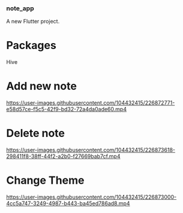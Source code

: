 ### note_app

A new Flutter project.

# Packages
Hive

# Add new note
https://user-images.githubusercontent.com/104432415/226872771-e58d57ce-f5c5-42f9-bd32-72a4da0ade60.mp4



# Delete note

https://user-images.githubusercontent.com/104432415/226873618-298411f8-38ff-44f2-a2b0-f27669bab7cf.mp4



# Change Theme
https://user-images.githubusercontent.com/104432415/226873000-4cc5a747-3249-4987-b443-ba45ed786ad8.mp4
